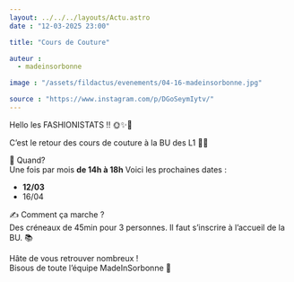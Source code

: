 ```yaml
---
layout: ../../../layouts/Actu.astro
date : "12-03-2025 23:00"

title: "Cours de Couture"

auteur :
  - madeinsorbonne

image : "/assets/fildactus/evenements/04-16-madeinsorbonne.jpg"

source : "https://www.instagram.com/p/DGoSeymIytv/"
---
```


Hello les FASHIONISTATS !! 🌞✨🧥

C’est le retour des cours de couture à la BU des L1 👗🧵

📅 Quand?  
Une fois par mois __de 14h à 18h__ Voici les prochaines dates :  
- __12/03__  
- 16/04

✍️ Comment ça marche ?  
Des créneaux de 45min pour 3 personnes. Il faut s’inscrire à l’accueil de la BU. 📚

Hâte de vous retrouver nombreux !  
Bisous de toute l’équipe MadeInSorbonne 💋